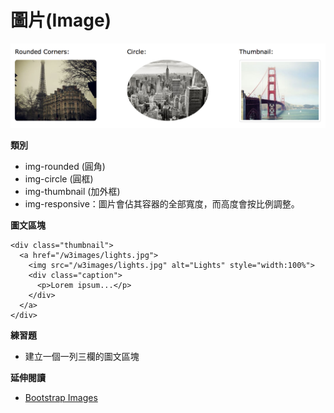 # 圖片(Image)

![Bootstrap Image](./assets/image.png)

**類別**

* img-rounded (圓角)
* img-circle (圓框)
* img-thumbnail (加外框)
* img-responsive：圖片會佔其容器的全部寬度，而高度會按比例調整。

**圖文區塊**

```
<div class="thumbnail">
  <a href="/w3images/lights.jpg">
    <img src="/w3images/lights.jpg" alt="Lights" style="width:100%">
    <div class="caption">
      <p>Lorem ipsum...</p>
    </div>
  </a>
</div>
```

**練習題**

* 建立一個一列三欄的圖文區塊

**延伸閱讀**

* [Bootstrap Images](http://www.w3schools.com/bootstrap/bootstrap_images.asp)
